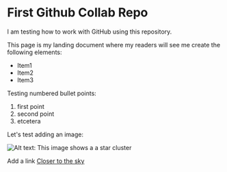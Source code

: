 # First Github Collab Repo

I am testing how to work with GitHub using this repository.

This page is my landing document where my readers will see me create the following elements:

* Item1
* Item2
* Item3

Testing numbered bullet points:

1. first point
2. second point
2. etcetera

Let's test adding an image:

![Alt text: This image shows a a star cluster](https://it.wikipedia.org/wiki/Pleiadi_%28astronomia%29#/media/File:Pleiades_large.jpg)


Add a link 
[Closer to the sky](https://github.com/claudiamig/closer-to-the-sky)
